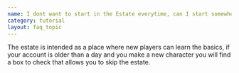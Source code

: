 ```yaml
---
name: I dont want to start in the Estate everytime, can I start somewhere else ?
category: tutorial
layout: faq_topic
---
```

The estate is intended as a place where new players can learn the basics, if your account is older than a day and you make a new character you will find a box to check that allows you to skip the estate.